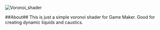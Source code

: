 ![Voronoi_shader](https://user-images.githubusercontent.com/25496262/209732278-cf01f46d-88a8-4b78-b1bc-441f34ef202f.PNG)

##About##
This is just a simple voronoi shader for Game Maker. Good for creating dynamic liquids and caustics. 
